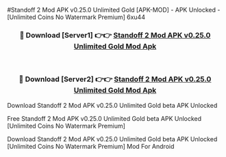 #Standoff 2 Mod APK v0.25.0 Unlimited Gold [APK-MOD] - APK Unlocked - [Unlimited Coins No Watermark Premium] 6xu44



<div align="center">

<h3>🔴 Download [Server1] 👉👉 <a href="https://momento.my/?title=Standoff_2_Mod_APK_v0.25.0_Unlimited_Gold">Standoff 2 Mod APK v0.25.0 Unlimited Gold Mod Apk</a></h3><br>

<h3>🔴 Download [Server2] 👉👉 <a href="https://momento.my/?title=Standoff_2_Mod_APK_v0.25.0_Unlimited_Gold">Standoff 2 Mod APK v0.25.0 Unlimited Gold Mod Apk</a></h3>
</div>



Download Standoff 2 Mod APK v0.25.0 Unlimited Gold beta APK Unlocked

Free Standoff 2 Mod APK v0.25.0 Unlimited Gold beta APK Unlocked [Unlimited Coins No Watermark Premium]

Download Standoff 2 Mod APK v0.25.0 Unlimited Gold beta APK Unlocked [Unlimited Coins No Watermark Premium] Mod For Android
